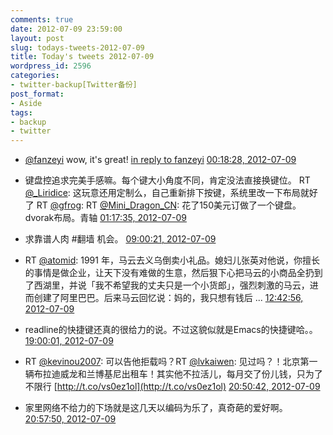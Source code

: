 ```yaml
---
comments: true
date: 2012-07-09 23:59:00
layout: post
slug: todays-tweets-2012-07-09
title: Today's tweets 2012-07-09
wordpress_id: 2596
categories:
- twitter-backup[Twitter备份]
post_format:
- Aside
tags:
- backup
- twitter
---
```





  * [@fanzeyi](http://twitter.com/fanzeyi) wow, it's great! [in reply to fanzeyi](http://twitter.com/fanzeyi/statuses/222000755165507584) [00:18:28, 2012-07-09](http://twitter.com/gfrog/statuses/222001716063764480)





  * 键盘控追求完美手感嘛。每个键大小角度不同，肯定没法直接换键位。 RT [@_Liridice](http://twitter.com/_Liridice): 这玩意还用定制么，自己重新排下按键，系统里改一下布局就好了 RT [@gfrog](http://twitter.com/gfrog): RT [@Mini_Dragon_CN](http://twitter.com/Mini_Dragon_CN): 花了150美元订做了一个键盘。dvorak布局。青轴 [01:17:35, 2012-07-09](http://twitter.com/gfrog/statuses/222016592169533440)





  * 求靠谱人肉 #翻墙 机会。 [09:00:21, 2012-07-09](http://twitter.com/gfrog/statuses/222133053546430464)





  * RT [@atomid](http://twitter.com/atomid): 1991 年，马云去义乌倒卖小礼品。媳妇儿张英对他说，你擅长的事情是做企业，让天下没有难做的生意，然后狠下心把马云的小商品全扔到了西湖里，并说「我不希望我的丈夫只是一个小货郎」，强烈刺激的马云，进而创建了阿里巴巴。后来马云回忆说：妈的，我只想有钱后 ... [12:42:56, 2012-07-09](http://twitter.com/gfrog/statuses/222189068212121600)





  * readline的快捷键还真的很给力的说。不过这貌似就是Emacs的快捷键哈。。 [19:00:01, 2012-07-09](http://twitter.com/gfrog/statuses/222283964927320064)





  * RT [@kevinou2007](http://twitter.com/kevinou2007): 可以告他拒载吗？RT [@lvkaiwen](http://twitter.com/lvkaiwen): 见过吗？！北京第一辆布拉迪威龙和兰博基尼出租车！其实他不拉活儿，每月交了份儿钱，只为了不限行 [http://t.co/vs0ez1ol](http://t.co/vs0ez1ol) [20:50:42, 2012-07-09](http://twitter.com/gfrog/statuses/222311817421135873)





  * 家里网络不给力的下场就是这几天以编码为乐了，真奇葩的爱好啊。 [20:57:50, 2012-07-09](http://twitter.com/gfrog/statuses/222313612230918145)




